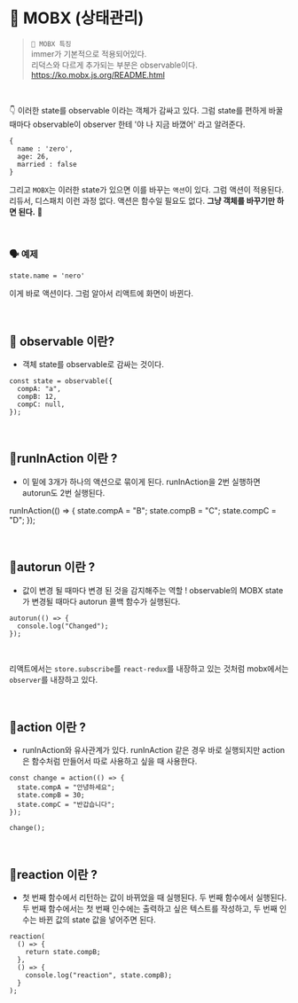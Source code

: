 # 🍿 MOBX (상태관리)

> `📍 MOBX 특징` <br />immer가 기본적으로 적용되어있다. <br />리덕스와 다르게 추가되는 부분은 observable이다. <br /> https://ko.mobx.js.org/README.html

 <br />

👇 이러한 state를 observable 이라는 객체가 감싸고 있다.
그럼 state를 편하게 바꿀 때마다 observable이 observer 한테
'야 나 지금 바꼈어' 라고 알려준다.

```
{
  name : 'zero',
  age: 26,
  married : false
}
```

그리고 `MOBX`는 이러한 state가 있으면 이를 바꾸는 `액션`이 있다. 그럼 액션이 적용된다.
리듀서, 디스패치 이런 과정 없다. 액션은 함수일 필요도 없다. **그냥 객체를 바꾸기만 하면 된다.** 👏

 <br />

### 🗣 예제

```
state.name = 'nero'
```

이게 바로 액션이다. 그럼 알아서 리액트에 화면이 바뀐다.

 <br />

## 📍 observable 이란?

- 객체 state를 observable로 감싸는 것이다.

```
const state = observable({
  compA: "a",
  compB: 12,
  compC: null,
});
```

 <br />

## 📍runInAction 이란 ?

- 이 밑에 3개가 하나의 액션으로 묶이게 된다.
  runInAction을 2번 실행하면 autorun도 2번 실행된다.

runInAction(() => {
state.compA = "B";
state.compB = "C";
state.compC = "D";
});

 <br />

## 📍autorun 이란 ?

- 값이 변경 될 때마다 변경 된 것을 감지해주는 역할 ! observable의 MOBX state가 변경될 때마다 autorun 콜백 함수가 실행된다.

```
autorun(() => {
  console.log("Changed");
});
```

 <br />

리액트에서는 `store.subscribe`를 `react-redux`를 내장하고 있는 것처럼 mobx에서는 `observer`를 내장하고 있다.

 <br />

## 📍action 이란 ?

- runInAction와 유사관계가 있다. runInAction 같은 경우 바로 실행되지만 action은 함수처럼 만들어서 따로 사용하고 싶을 때 사용한다.

```
const change = action(() => {
  state.compA = "안녕하세요";
  state.compB = 30;
  state.compC = "반갑습니다";
});

change();
```

 <br />

## 📍reaction 이란 ?

- 첫 번째 함수에서 리턴하는 값이 바뀌었을 때 실행된다. 두 번째 함수에서 실행된다. 두 번째 함수에서는 첫 번째 인수에는 출력하고 싶은 텍스트를 작성하고, 두 번째 인수는 바뀐 값의 state 값을 넣어주면 된다.

```
reaction(
  () => {
    return state.compB;
  },
  () => {
    console.log("reaction", state.compB);
  }
);
```
